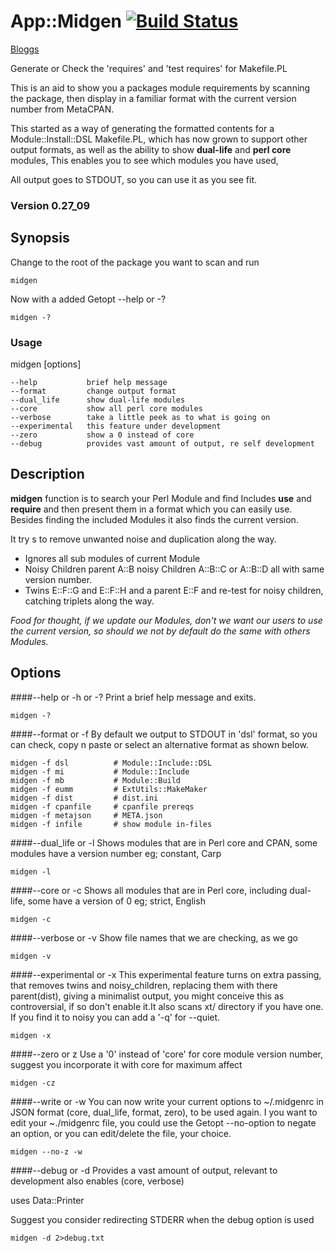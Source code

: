 App::Midgen   [![Build Status](https://travis-ci.org/kevindawson/App-Midgen.png?branch=master)](https://travis-ci.org/kevindawson/App-Midgen)
==========

[Bloggs](http://kevindawson.github.io/bowtie)

Generate or Check the 'requires' and 'test requires' for Makefile.PL

This is an aid to show you a packages module requirements by scanning the package, 
then display in a familiar format with the current version number from MetaCPAN.

This started as a way of generating the formatted contents for a 
Module::Install::DSL Makefile.PL, which has now grown to support other output 
formats, as well as the ability to show **dual-life** and **perl core** modules, 
This enables you to see which modules you have used,

All output goes to STDOUT, so you can use it as you see fit.

### Version 0.27_09

## Synopsis

Change to the root of the package you want to scan and run

    midgen

Now with a added Getopt --help or -?

    midgen -?

### Usage
midgen [options]

    --help           brief help message
    --format         change output format
    --dual_life      show dual-life modules
    --core           show all perl core modules
    --verbose        take a little peek as to what is going on
    --experimental   this feature under development
    --zero           show a 0 instead of core
    --debug          provides vast amount of output, re self development


## Description
**midgen** function is to search your Perl Module and find Includes **use** and **require** and then present them 
in a format which you can easily use. Besides finding the included Modules it also finds the current version.

It try s to remove unwanted noise and duplication along the way.
* Ignores all sub modules of current Module
* Noisy Children parent A::B noisy Children A::B::C or A::B::D all with same version number.
* Twins E::F::G and E::F::H and a parent E::F and re-test for noisy children, catching triplets along the way.


_Food for thought, if we update our Modules, don't we want our users to use the current version, so should we not by default do the same with others Modules._

## Options

####--help or -h or -?
Print a brief help message and exits.

    midgen -?

####--format or -f
By default we output to STDOUT in 'dsl' format, so you can check, copy n paste or select an alternative format as shown below.

    midgen -f dsl          # Module::Include::DSL
    midgen -f mi           # Module::Include
    midgen -f mb           # Module::Build
    midgen -f eumm         # ExtUtils::MakeMaker
    midgen -f dist         # dist.ini
    midgen -f cpanfile     # cpanfile prereqs
    midgen -f metajson     # META.json
    midgen -f infile       # show module in-files

####--dual_life or -l
Shows modules that are in Perl core and CPAN, some modules have a
version number eg; constant, Carp

    midgen -l

####--core or -c
Shows all modules that are in Perl core, including dual-life, some have a version of 0 eg; strict, English

    midgen -c

####--verbose or -v
Show file names that we are checking, as we go

    midgen -v

####--experimental or -x
This experimental feature turns on extra passing, that removes twins and noisy_children, 
replacing them with there parent(dist), giving a minimalist output, you might conceive this as controversial, 
if so don't enable it.It also scans xt/ directory if you have one. If you find it to noisy you can add a '-q' for --quiet.

    midgen -x

####--zero or z
Use a '0' instead of 'core' for core module version number, suggest you incorporate it with core for maximum affect

    midgen -cz

####--write or -w
You can now write your current options to ~/.midgenrc in JSON format (core, dual_life, format, zero), to be used again. 
I you want to edit your ~./midgenrc file, you could use the Getopt --no-option to negate an option, 
or you can edit/delete the file, your choice.

    midgen --no-z -w

####--debug or -d
Provides a vast amount of output, relevant to development also enables (core, verbose)

uses Data::Printer

Suggest you consider redirecting STDERR when the debug option is used

    midgen -d 2>debug.txt
